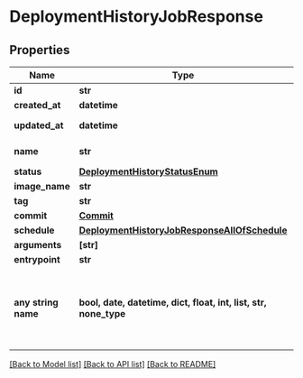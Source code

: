 # DeploymentHistoryJobResponse


## Properties
Name | Type | Description | Notes
------------ | ------------- | ------------- | -------------
**id** | **str** |  | [readonly] 
**created_at** | **datetime** |  | [readonly] 
**updated_at** | **datetime** |  | [optional] [readonly] 
**name** | **str** | name of the job | [optional] 
**status** | [**DeploymentHistoryStatusEnum**](DeploymentHistoryStatusEnum.md) |  | [optional] 
**image_name** | **str** |  | [optional] 
**tag** | **str** |  | [optional] 
**commit** | [**Commit**](Commit.md) |  | [optional] 
**schedule** | [**DeploymentHistoryJobResponseAllOfSchedule**](DeploymentHistoryJobResponseAllOfSchedule.md) |  | [optional] 
**arguments** | **[str]** |  | [optional] 
**entrypoint** | **str** |  | [optional] 
**any string name** | **bool, date, datetime, dict, float, int, list, str, none_type** | any string name can be used but the value must be the correct type | [optional]

[[Back to Model list]](../README.md#documentation-for-models) [[Back to API list]](../README.md#documentation-for-api-endpoints) [[Back to README]](../README.md)


